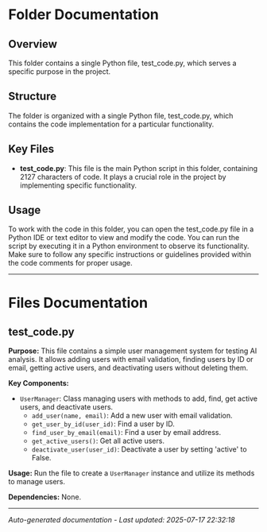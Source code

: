 # Folder Documentation

## Overview
This folder contains a single Python file, test_code.py, which serves a specific purpose in the project.

## Structure
The folder is organized with a single Python file, test_code.py, which contains the code implementation for a particular functionality.

## Key Files
- **test_code.py**: This file is the main Python script in this folder, containing 2127 characters of code. It plays a crucial role in the project by implementing specific functionality.

## Usage
To work with the code in this folder, you can open the test_code.py file in a Python IDE or text editor to view and modify the code. You can run the script by executing it in a Python environment to observe its functionality. Make sure to follow any specific instructions or guidelines provided within the code comments for proper usage.

---

# Files Documentation

## test_code.py

**Purpose:** This file contains a simple user management system for testing AI analysis. It allows adding users with email validation, finding users by ID or email, getting active users, and deactivating users without deleting them.

**Key Components:**
- `UserManager`: Class managing users with methods to add, find, get active users, and deactivate users.
  - `add_user(name, email)`: Add a new user with email validation.
  - `get_user_by_id(user_id)`: Find a user by ID.
  - `find_user_by_email(email)`: Find a user by email address.
  - `get_active_users()`: Get all active users.
  - `deactivate_user(user_id)`: Deactivate a user by setting 'active' to False.
  
**Usage:** Run the file to create a `UserManager` instance and utilize its methods to manage users.

**Dependencies:** None.

---
*Auto-generated documentation - Last updated: 2025-07-17 22:32:18*
